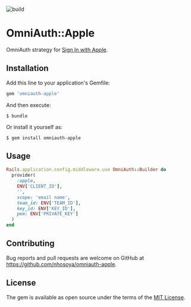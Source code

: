 ![build](https://github.com/nhosoya/omniauth-apple/workflows/RSpec/badge.svg?branch=master&event=push)

# OmniAuth::Apple

OmniAuth strategy for [Sign In with Apple](https://developer.apple.com/sign-in-with-apple/).

## Installation

Add this line to your application's Gemfile:

```ruby
gem 'omniauth-apple'
```

And then execute:

    $ bundle

Or install it yourself as:

    $ gem install omniauth-apple

## Usage

```ruby
Rails.application.config.middleware.use OmniAuth::Builder do
  provider(
    :apple,
    ENV['CLIENT_ID'],
    '',
    scope: 'email name',
    team_id: ENV['TEAM_ID'],
    key_id: ENV['KEY_ID'],
    pem: ENV['PRIVATE_KEY']
  )
end
```

## Contributing

Bug reports and pull requests are welcome on GitHub at https://github.com/nhosoya/omniauth-apple.

## License

The gem is available as open source under the terms of the [MIT License](https://opensource.org/licenses/MIT).

